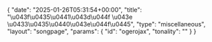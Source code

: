 {
    "date": "2025-01-26T05:31:54+00:00",
    "title": "\u043f\u0435\u0441\u043d\u044f \u043e \u0433\u0435\u0440\u043e\u044f\u0445",
    "type": "miscellaneous",
    "layout": "songpage",
    "params": {
        "id": "ogerojax",
        "tonality": ""
    }
}